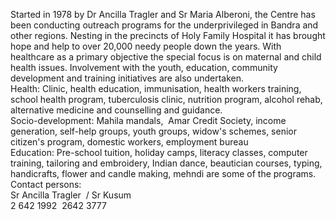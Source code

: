 Started in 1978 by Dr Ancilla Tragler and Sr Maria Alberoni, the Centre
has been conducting outreach programs for the underprivileged in Bandra
and other regions. Nesting in the precincts of Holy Family Hospital it
has brought hope and help to over 20,000 needy people down the years.
With healthcare as a primary objective the special focus is on maternal
and child health issues. Involvement with the youth, education,
community development and training initiatives are also undertaken.\
Health: Clinic, health education, immunisation, health workers training,
school health program, tuberculosis clinic, nutrition program, alcohol
rehab, alternative medicine and counselling and guidance.\
Socio-development: Mahila mandals,  Amar Credit Society, income
generation, self-help groups, youth groups, widow\'s schemes, senior
citizen\'s program, domestic workers, employment bureau\
Education: Pre-school tuition, holiday camps, literacy classes, computer
training, tailoring and embroidery, Indian dance, beautician courses,
typing, handicrafts, flower and candle making, mehndi are some of the
programs.\
Contact persons:\
Sr Ancilla Tragler  / Sr Kusum\
2 642 1992  2642 3777
